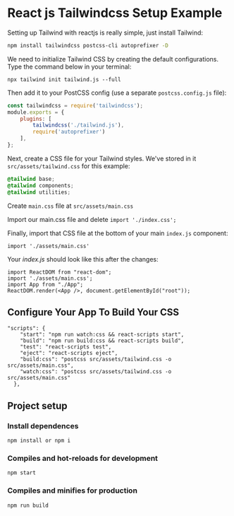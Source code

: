 # React js Tailwindcss Setup Example

Setting up Tailwind with reactjs is really simple, just install Tailwind:

```sh
npm install tailwindcss postcss-cli autoprefixer -D
```

We need to initialize Tailwind CSS by creating the default configurations. Type the command below in your terminal:

```
npx tailwind init tailwind.js --full
```

Then add it to your PostCSS config (use a separate `postcss.config.js` file):

```js
const tailwindcss = require('tailwindcss');
module.exports = {
    plugins: [
        tailwindcss('./tailwind.js'),
        require('autoprefixer')
    ],
};
```

Next, create a CSS file for your Tailwind styles. We've stored in it `src/assets/tailwind.css` for this example:

```css
@tailwind base;
@tailwind components;
@tailwind utilities;
```


Create `main.css` file at `src/assets/main.css`

Import our main.css file and delete ```import './index.css';```

Finally, import that CSS file at the bottom of your main `index.js` component:

```
import './assets/main.css'
```

Your *index.js* should look like this after the changes:

```import React from "react";
import ReactDOM from "react-dom";
import './assets/main.css';
import App from "./App";
ReactDOM.render(<App />, document.getElementById("root"));
```


## Configure Your App To Build Your CSS

```
"scripts": {
    "start": "npm run watch:css && react-scripts start",
    "build": "npm run build:css && react-scripts build",
    "test": "react-scripts test",
    "eject": "react-scripts eject",
    "build:css": "postcss src/assets/tailwind.css -o src/assets/main.css", 
    "watch:css": "postcss src/assets/tailwind.css -o src/assets/main.css"
  },
  ```
  
## Project setup

### Install dependences

```
npm install or npm i
```

### Compiles and hot-reloads for development

```
npm start
```

### Compiles and minifies for production

```
npm run build
```
